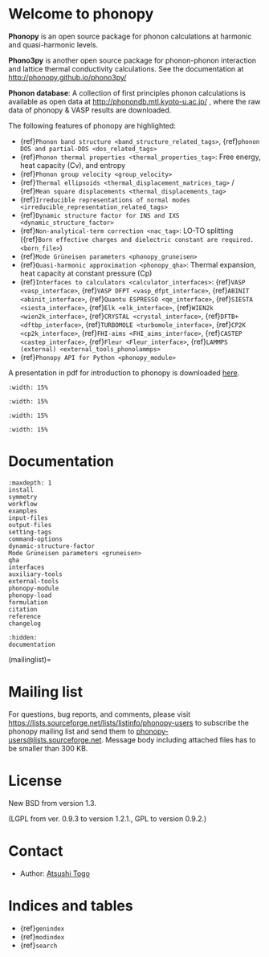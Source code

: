 # Welcome to phonopy

**Phonopy** is an open source package for phonon calculations at harmonic and
quasi-harmonic levels.

**Phono3py** is another open source package for phonon-phonon interaction and
lattice thermal conductivity calculations. See the documentation at
http://phonopy.github.io/phono3py/

**Phonon database**: A collection of first principles phonon calculations is
available as open data at http://phonondb.mtl.kyoto-u.ac.jp/ , where the raw
data of phonopy & VASP results are downloaded.

The following features of phonopy are highlighted:

- {ref}`Phonon band structure <band_structure_related_tags>`,
  {ref}`phonon DOS and partial-DOS <dos_related_tags>`
- {ref}`Phonon thermal properties <thermal_properties_tag>`: Free energy, heat
  capacity (Cv), and entropy
- {ref}`Phonon group velocity <group_velocity>`
- {ref}`Thermal ellipsoids <thermal_displacement_matrices_tag>` /
  {ref}`Mean square displacements <thermal_displacements_tag>`
- {ref}`Irreducible representations of normal modes <irreducible_representation_related_tags>`
- {ref}`Dynamic structure factor for INS and IXS <dynamic_structure_factor>`
- {ref}`Non-analytical-term correction <nac_tag>`: LO-TO splitting
  ({ref}`Born effective charges and dielectric constant are required. <born_file>`)
- {ref}`Mode Grüneisen parameters <phonopy_gruneisen>`
- {ref}`Quasi-harmonic approximation <phonopy_qha>`: Thermal expansion, heat
  capacity at constant pressure (Cp)
- {ref}`Interfaces to calculators <calculator_interfaces>`:
  {ref}`VASP <vasp_interface>`, {ref}`VASP DFPT <vasp_dfpt_interface>`,
  {ref}`ABINIT <abinit_interface>`, {ref}`Quantu ESPRESSO <qe_interface>`,
  {ref}`SIESTA <siesta_interface>`, {ref}`Elk <elk_interface>`,
  {ref}`WIEN2k <wien2k_interface>`, {ref}`CRYSTAL <crystal_interface>`,
  {ref}`DFTB+ <dftbp_interface>`, {ref}`TURBOMOLE <turbomole_interface>`,
  {ref}`CP2K <cp2k_interface>`, {ref}`FHI-aims <FHI_aims_interface>`,
  {ref}`CASTEP <castep_interface>`, {ref}`Fleur <Fleur_interface>`,
  {ref}`LAMMPS (external) <external_tools_phonolammps>`
- {ref}`Phonopy API for Python <phonopy_module>`

A presentation in pdf for introduction to phonopy is downloaded
[here](https://sf.net/projects/phonopy/files/phonopy.pdf/download).

```{image} band.png
:width: 15%
```

```{image} pdos.png
:width: 15%
```

```{image} thermalprop.png
:width: 15%
```

```{image} QHA.png
:width: 15%
```

# Documentation

```{toctree}
:maxdepth: 1
install
symmetry
workflow
examples
input-files
output-files
setting-tags
command-options
dynamic-structure-factor
Mode Grüneisen parameters <gruneisen>
qha
interfaces
auxiliary-tools
external-tools
phonopy-module
phonopy-load
formulation
citation
reference
changelog
```

<!-- Latex master doc is documentation.rst. But documentation.rst is not included
for html. -->

```{toctree}
:hidden:
documentation
```

(mailinglist)=

# Mailing list

For questions, bug reports, and comments, please visit
https://lists.sourceforge.net/lists/listinfo/phonopy-users to subscribe the
phonopy mailing list and send them to phonopy-users@lists.sourceforge.net.
Message body including attached files has to be smaller than 300 KB.

# License

New BSD from version 1.3.

(LGPL from ver. 0.9.3 to version 1.2.1., GPL to version 0.9.2.)

# Contact

- Author: [Atsushi Togo](http://atztogo.github.io/)

# Indices and tables

- {ref}`genindex`
- {ref}`modindex`
- {ref}`search`
